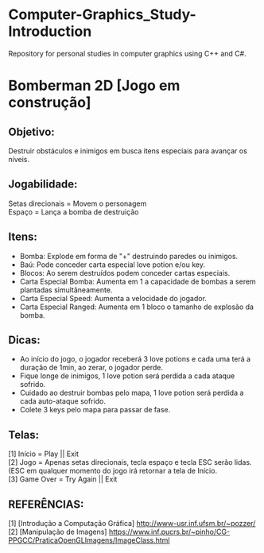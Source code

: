 # Computer-Graphics_Study-Introduction
Repository for personal studies in computer graphics using C++ and C#.

# Bomberman 2D [Jogo em construção]

## Objetivo:<br/>
Destruir obstáculos e inimigos em busca itens especiais para avançar os níveis. 

## Jogabilidade:<br/> 
Setas direcionais = Movem o personagem<br/>
Espaço = Lança a bomba de destruição

## Itens:<br/>
* Bomba: Explode em forma de "+" destruindo paredes ou inimigos.<br/>
* Baú: Pode conceder carta especial love potion e/ou key.<br/>
* Blocos: Ao serem destruídos podem conceder cartas especiais.<br/>
* Carta Especial Bomba: Aumenta em 1 a capacidade de bombas a serem plantadas simultâneamente.<br/>
* Carta Especial Speed: Aumenta a velocidade do jogador.<br/> 
* Carta Especial Ranged: Aumenta em 1 bloco o tamanho de explosão da bomba.

## Dicas:<br/> 
* Ao início do jogo, o jogador receberá 3 love potions e cada uma terá a duração de 1min, ao zerar, o jogador perde.<br/> 
* Fique longe de inimigos, 1 love potion será perdida a cada ataque sofrido.<br/> 
* Cuidado ao destruir bombas pelo mapa, 1 love potion será perdida a cada auto-ataque sofrido.<br/> 
* Colete 3 keys pelo mapa para passar de fase.

## Telas:<br/> 
[1] Início = Play || Exit<br/> 
[2] Jogo = Apenas setas direcionais, tecla espaço e tecla ESC serão lidas. (ESC em qualquer momento do jogo irá retornar a tela de Início.<br/> 
[3] Game Over = Try Again || Exit<br/> 


## REFERÊNCIAS:<br/> 
[1] [Introdução a Computação Gráfica] http://www-usr.inf.ufsm.br/~pozzer/ <br/> 
[2] [Manipulação de Imagens] https://www.inf.pucrs.br/~pinho/CG-PPGCC/PraticaOpenGLImagens/ImageClass.html
